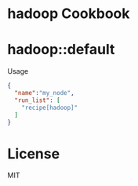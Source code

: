 hadoop Cookbook
===============

# hadoop::default

Usage

```json
{
  "name":"my_node",
  "run_list": [
    "recipe[hadoop]"
  ]
}
```

# License

MIT
